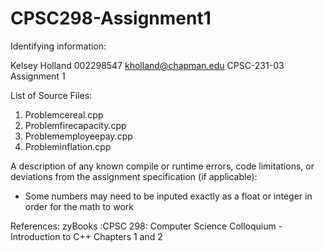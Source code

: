 # CPSC298-Assignment1

Identifying information:

Kelsey Holland
002298547
kholland@chapman.edu
CPSC-231-03
Assignment 1 

List of Source Files:
  1) Problemcereal.cpp
  2) Problemfirecapacity.cpp
  3) Problememployeepay.cpp
  4) Probleminflation.cpp


A description of any known compile or runtime errors, code limitations, or deviations
from the assignment specification (if applicable):
- Some numbers may need to be inputed exactly as a float or integer in order
for the math to work




References:
zyBooks :CPSC 298: Computer Science Colloquium - Introduction to C++ Chapters 1 and 2
